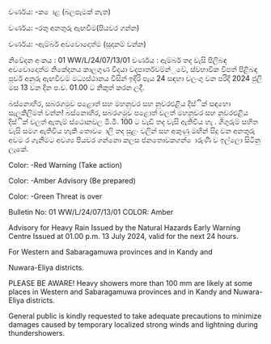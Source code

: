 වර්ණය: -ක ොළ (බලපෑමක් නැත)

වර්ණය: -රතු අනතුරු ඇඟවීම(පියවර ගන්න)

වර්ණය: -ඇම්බර් අවවොදොත්ම (සූදානම් වන්න)

නිවේදන අංකය : 01 WW/L/24/07/13/01 වර්ණය : ඇම්බර් තද වැසි පිලිබඳ අවවොදොත්ම නිකේදනය කාලගුණ විදයා වදපාර්තවම්න්ුවේ, ස්වභාවික විපත් පිළිබඳ පූර්ව අනුරු ඇඟවීවම් මධ්‍යස්ථානය විසින් ඉදිරි පැය 24 සඳහා වලංගු වන පරිදි 2024 ජුලි මස 13 වන දින ප.ව. 01.00 ට නිකුත් කරන ලදී.

බස්නොහිර, සබරගමුව පළොත් සහ මහනුවර සහ නුවරඑළිය දිස්ික් සඳහො සැලකිලිමත් වන්න! බස්නොහිර, සබරගමුව පළොත් වලත් මහනුවර සහ නුවරඑළිය දිස්ික් වලත් ඇතැම් ස්ථොනවල මි.මී. 100 ට වැඩි තද වැසි ඇතිවිය හැ . ගිගුරුම් සහිත වැසි සමග ඇතිවිය හැකි තොව ොලි තද සුළං වලින් සහ අකුණු මඟින් සිදු වන අනතුරු අවම ර ගැනීමට අවශ්‍ය පියවර ගන්නො කලස ජනතොවකගන් ොරුණි ව ඉල්ලො සිටිනු ලැකේ.

Color: -Red Warning (Take action)

Color: -Amber Advisory (Be prepared)

Color: -Green Threat is over

Bulletin No: 01 WW/L/24/07/13/01 COLOR: Amber

Advisory for Heavy Rain Issued by the Natural Hazards Early Warning Centre Issued at 01.00 p.m. 13 July 2024, valid for the next 24 hours.

For Western and Sabaragamuwa provinces and in Kandy and

Nuwara-Eliya districts.

PLEASE BE AWARE! Heavy showers more than 100 mm are likely at some places in Western and Sabaragamuwa provinces and in Kandy and Nuwara-Eliya districts.

General public is kindly requested to take adequate precautions to minimize damages caused by temporary localized strong winds and lightning during thundershowers.